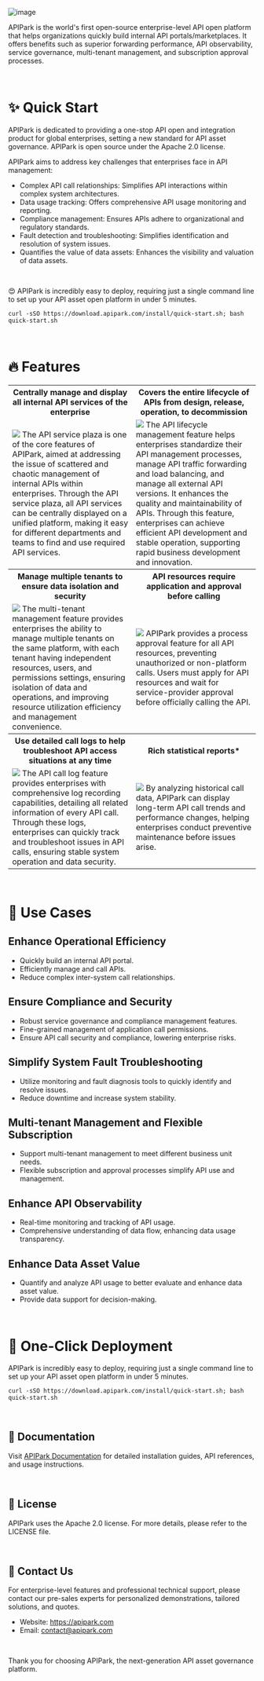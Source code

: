 ![image](https://github.com/user-attachments/assets/96e36db5-2733-49c8-8e1e-ecbcc60a3943)

APIPark is the world's first open-source enterprise-level API open platform that helps organizations quickly build internal API portals/marketplaces. It offers benefits such as superior forwarding performance, API observability, service governance, multi-tenant management, and subscription approval processes.

<br/>

# ✨ Quick Start
APIPark is dedicated to providing a one-stop API open and integration product for global enterprises, setting a new standard for API asset governance. APIPark is open source under the Apache 2.0 license.

APIPark aims to address key challenges that enterprises face in API management:
- Complex API call relationships: Simplifies API interactions within complex system architectures.
- Data usage tracking: Offers comprehensive API usage monitoring and reporting.
- Compliance management: Ensures APIs adhere to organizational and regulatory standards.
- Fault detection and troubleshooting: Simplifies identification and resolution of system issues.
- Quantifies the value of data assets: Enhances the visibility and valuation of data assets.

<br/>

😍 APIPark is incredibly easy to deploy, requiring just a single command line to set up your API asset open platform in under 5 minutes.

```
curl -sSO https://download.apipark.com/install/quick-start.sh; bash quick-start.sh
```

<br/>

# 🔥 Features
<table>
  <tr>
    <th>
      Centrally manage and display all internal API services of the enterprise
    </th>
    <th>
      Covers the entire lifecycle of APIs from design, release, operation, to decommission
    </th>
  </tr>

   <tr>
    <td width="50%">
        <img src="https://apipark.com/wp-content/uploads/2024/08/%E9%A1%B5%E9%9D%A2-1.png" />
      The API service plaza is one of the core features of APIPark, aimed at addressing the issue of scattered and chaotic management of internal APIs within enterprises. Through the API service plaza, all API services can be centrally displayed on a unified platform, making it easy for different departments and teams to find and use required API services.
    </td>
    <td width="50%">
            <img src="https://apipark.com/wp-content/uploads/2024/08/Life-Cycle.png" />
      The API lifecycle management feature helps enterprises standardize their API management processes, manage API traffic forwarding and load balancing, and manage all external API versions. It enhances the quality and maintainability of APIs. Through this feature, enterprises can achieve efficient API development and stable operation, supporting rapid business development and innovation.
    </td>
  </tr>

<tr>
    <th>
      Manage multiple tenants to ensure data isolation and security
    </th>
    <th>
      API resources require application and approval before calling
    </th>
  </tr>

   <tr>
    <td width="50%">
        <img src="https://apipark.com/wp-content/uploads/2024/08/Multi-tenant.png" />
      The multi-tenant management feature provides enterprises the ability to manage multiple tenants on the same platform, with each tenant having independent resources, users, and permissions settings, ensuring isolation of data and operations, and improving resource utilization efficiency and management convenience.
    </td>
    <td width="50%">
            <img src="https://apipark.com/wp-content/uploads/2024/08/Application.png" />
      APIPark provides a process approval feature for all API resources, preventing unauthorized or non-platform calls. Users must apply for API resources and wait for service-provider approval before officially calling the API.
    </td>
  </tr>

<tr>
    <th>
      Use detailed call logs to help troubleshoot API access situations at any time
    </th>
    <th>
      Rich statistical reports*
    </th>
  </tr>

   <tr>
    <td width="50%">
        <img src="https://apipark.com/wp-content/uploads/2024/08/Chart-1.png" />
      The API call log feature provides enterprises with comprehensive log recording capabilities, detailing all related information of every API call. Through these logs, enterprises can quickly track and troubleshoot issues in API calls, ensuring stable system operation and data security.
    </td>
    <td width="50%">
            <img src="https://apipark.com/wp-content/uploads/2024/08/Chart.png" />
      By analyzing historical call data, APIPark can display long-term API call trends and performance changes, helping enterprises conduct preventive maintenance before issues arise.
    </td>
  </tr>
</table>

<br/>

# 🚩 Use Cases
## Enhance Operational Efficiency
  - Quickly build an internal API portal.
  - Efficiently manage and call APIs.
  - Reduce complex inter-system call relationships.

## Ensure Compliance and Security
  - Robust service governance and compliance management features.
  - Fine-grained management of application call permissions.
  - Ensure API call security and compliance, lowering enterprise risks.

## Simplify System Fault Troubleshooting
  - Utilize monitoring and fault diagnosis tools to quickly identify and resolve issues.
  - Reduce downtime and increase system stability.

## Multi-tenant Management and Flexible Subscription
  - Support multi-tenant management to meet different business unit needs.
  - Flexible subscription and approval processes simplify API use and management.

## Enhance API Observability
  - Real-time monitoring and tracking of API usage.
  - Comprehensive understanding of data flow, enhancing data usage transparency.

## Enhance Data Asset Value
  - Quantify and analyze API usage to better evaluate and enhance data asset value.
  - Provide data support for decision-making.

<br/>

# 🚀 One-Click Deployment
APIPark is incredibly easy to deploy, requiring just a single command line to set up your API asset open platform in under 5 minutes.

```
curl -sSO https://download.apipark.com/install/quick-start.sh; bash quick-start.sh
```

<br/>

## 📕 Documentation
Visit [APIPark Documentation](https://docs.apipark.com/docs/install) for detailed installation guides, API references, and usage instructions.

<br/>

## 🧾 License
APIPark uses the Apache 2.0 license. For more details, please refer to the LICENSE file.

<br/>

## 💌 Contact Us
For enterprise-level features and professional technical support, please contact our pre-sales experts for personalized demonstrations, tailored solutions, and quotes.

- Website: https://apipark.com
- Email: contact@apipark.com

<br/>

Thank you for choosing APIPark, the next-generation API asset governance platform.